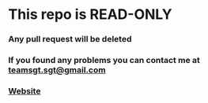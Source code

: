 # This repo is READ-ONLY
### Any pull request will be deleted
### If you found any problems you can contact me at [teamsgt.sgt@gmail.com](mailto:teamsgt.sgt@gmail.com)
### [Website](https://vincenzo160.github.io)

